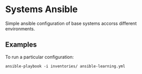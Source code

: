 Systems Ansible
===============


Simple ansible configuration of base systems accorss different environments.


Examples
--------

To run a particular configuration:
```
ansible-playbook -i inventories/ ansible-learning.yml
```
